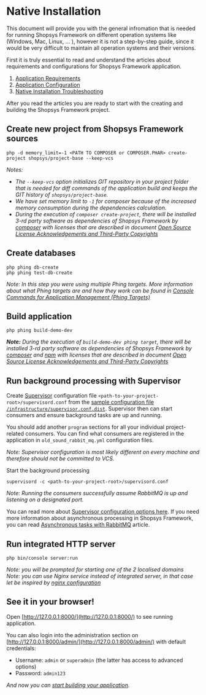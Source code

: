 # Native Installation

This document will provide you with the general infromation that is needed for running Shopsys Framework on different operation systems like (Windows, Mac, Linux, ... ), however it is not a step-by-step guide, since it would be very difficult to maintain all operation systems and their versions.

First it is truly essential to read and understand the articles about requirements and configurations for Shopsys Framework application.
1. [Application Requirements](application-requirements.md)
1. [Application Configuration](application-configuration.md)
1. [Native Installation Troubleshooting](native-installation-troubleshooting.md)

After you read the articles you are ready to start with the creating and building the Shopsys Framework project.

## Create new project from Shopsys Framework sources

```
php -d memory_limit=-1 <PATH TO COMPOSER or COMPOSER.PHAR> create-project shopsys/project-base --keep-vcs
```

*Notes:*
- *The `--keep-vcs` option initializes GIT repository in your project folder that is needed for diff commands of the application build and keeps the GIT history of `shopsys/project-base`.*
- *We have set memory limit to `-1` for composer because of the increased memory consumption during the dependencies calculation.*
- *During the execution of `composer create-project`, there will be installed 3-rd party software as dependencies of Shopsys Framework by [composer](https://getcomposer.org/doc/01-basic-usage.md#installing-dependencies) with licenses that are described in document [Open Source License Acknowledgements and Third-Party Copyrights](../../open-source-license-acknowledgements-and-third-party-copyrights.md)*

## Create databases

```
php phing db-create
php phing test-db-create
```

*Note: In this step you were using multiple Phing targets.
More information about what Phing targets are and how they work can be found in [Console Commands for Application Management (Phing Targets)](/docs/introduction/console-commands-for-application-management-phing-targets.md)*

## Build application

```
php phing build-demo-dev
```

***Note:** During the execution of `build-demo-dev phing target`, there will be installed 3-rd party software as dependencies of Shopsys Framework by [composer](https://getcomposer.org/doc/01-basic-usage.md#installing-dependencies) and [npm](https://docs.npmjs.com/about-the-public-npm-registry) with licenses that are described in document [Open Source License Acknowledgements and Third-Party Copyrights](../../open-source-license-acknowledgements-and-third-party-copyrights.md)*

## Run background processing with Supervisor

Create [Supervisor](http://supervisord.org) configuration file `<path-to-your-project-root>/supervisord.conf` from the [sample configuration file `/infrastructure/supervisor.conf.dist`](https://github.com/shopsys/project-base/blob/9.0/infrastructure/supervisor.conf.dist).
Supervisor then can start consumers and ensure background tasks are up and running.

You should add another `program` sections for all your individual project-related consumers.
You can find what consumers are registered in the application in `old_sound_rabbit_mq.yml` configuration files.

_Note: Supervisor configuration is most likely different on every machine and therefore should not be committed to VCS._

Start the background processing
```
supervisord -c <path-to-your-project-root>/supervisord.conf
```

_Note: Running the consumers successfully assume RabbitMQ is up and listening on a designated port._

You can read more about [Supervisor configuration options here](http://supervisord.org/configuration.html).
If you need more information about asynchronous processing in Shopsys Framework, you can read [Asynchronous tasks with RabbitMQ](../introduction/asynchronous-tasks-with-rabbitmq.md) article.
## Run integrated HTTP server

```
php bin/console server:run
```

*Note: you will be prompted for starting one of the 2 localised domains*  
*Note: you can use Nginx service instead of integrated server, in that case let be inspired by [nginx configuration](../../project-base/docker/nginx/nginx.conf)*

## See it in your browser!

Open [http://127.0.0.1:8000/](http://127.0.0.1:8000/) to see running application.

You can also login into the administration section on [http://127.0.0.1:8000/admin/](http://127.0.0.1:8000/admin/) with default credentials:
* Username: `admin` or `superadmin` (the latter has access to advanced options)
* Password: `admin123`

*And now you can [start building your application](/docs/introduction/start-building-your-application.md).*
